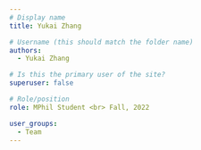 ```yaml
---
# Display name
title: Yukai Zhang

# Username (this should match the folder name)
authors:
  - Yukai Zhang

# Is this the primary user of the site?
superuser: false

# Role/position
role: MPhil Student <br> Fall, 2022

user_groups:
  - Team
---
```

